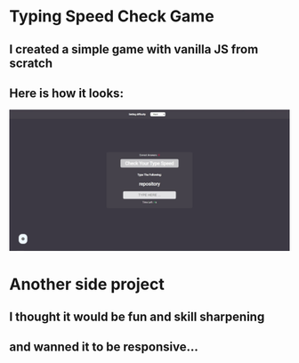 # Typing Speed Check Game
## I created a simple game with vanilla JS from scratch
## Here is how it looks:
![HomeScreenShot](./assets/speedCheck.jpg)
# Another side project 
## I thought it would be fun and skill sharpening
## and wanned it to be responsive...

